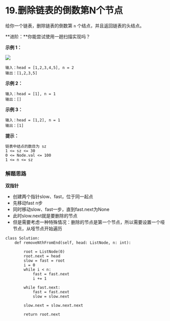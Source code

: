 # 19.删除链表的倒数第N个节点

给你一个链表，删除链表的倒数第 `n` 个结点，并且返回链表的头结点。

**进阶：**你能尝试使用一趟扫描实现吗？

**示例 1：**

![](https://assets.leetcode.com/uploads/2020/10/03/remove_ex1.jpg)

```
输入：head = [1,2,3,4,5], n = 2
输出：[1,2,3,5]
```

**示例 2：**

```
输入：head = [1], n = 1
输出：[]
```

**示例 3：**

```
输入：head = [1,2], n = 1
输出：[1]
```

**提示：**

```
链表中结点的数目为 sz
1 <= sz <= 30
0 <= Node.val <= 100
1 <= n <= sz
```



### 解题思路

**双指针**

- 创建两个指针slow、fast，位于同一起点
- 先移动fast n步
- 同时移动slow、fast一步，直到fast.next为None
- 此时slow.next就是要删除的节点
- 但是需要考虑一种特殊情况：删除的节点是第一个节点，所以需要设置一个哑节点，从哑节点开始遍历

```
class Solution:
    def removeNthFromEnd(self, head: ListNode, n: int):

        root = ListNode(0)
        root.next = head
        slow = fast = root
        i = 0
        while i < n:
            fast = fast.next
            i += 1

        while fast.next:
            fast = fast.next
            slow = slow.next

        slow.next = slow.next.next

        return root.next

```

